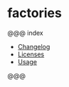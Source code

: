 # factories

@@@ index

* [Changelog](changelog/index.md)
* [Licenses](licenses/index.md)
* [Usage](usage/index.md)

@@@
